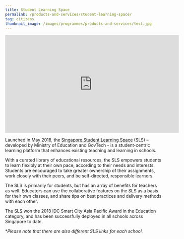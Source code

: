 ```yaml
---
title: Student Learning Space
permalink: /products-and-services/student-learning-space/
tag: citizens
thumbnail_image: /images/programmes/products-and-services/test.jpg
---
```


<div class="bp-youtube">
  <iframe width="560" height="315" src="https://www.youtube.com/embed/F0FTP2FveSg" frameborder="0" allow="autoplay; encrypted-media" allowfullscreen></iframe>
</div>

Launched in May 2018, the [Singapore Student Learning Space](https://www.schoolbag.sg/story/singapore-student-learning-space) (SLS) – developed by Ministry of Education and GovTech - is a student-centric learning platform that enhances existing teaching and learning in schools.
 
With a curated library of educational resources, the SLS empowers students to learn flexibly at their own pace, according to their needs and interests. Students are encouraged to take greater ownership of their assignments, work closely with their peers, and be self-directed, responsible learners.
 
The SLS is primarily for students, but has an array of benefits for teachers as well. Educators can use the collaborative features on the SLS as a basis for their own classes, and share tips on best practices and delivery methods with each other.
 
The SLS won the 2018 IDC Smart City Asia Pacific Award in the Education category, and has been successfully deployed in all schools across Singapore to date.

**Please note that there are also different SLS links for each school.*
